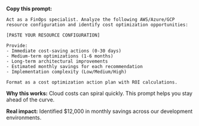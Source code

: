 **Copy this prompt:**

```
Act as a FinOps specialist. Analyze the following AWS/Azure/GCP resource configuration and identify cost optimization opportunities:

[PASTE YOUR RESOURCE CONFIGURATION]

Provide:
- Immediate cost-saving actions (0-30 days)
- Medium-term optimizations (1-6 months)
- Long-term architectural improvements
- Estimated monthly savings for each recommendation
- Implementation complexity (Low/Medium/High)

Format as a cost optimization action plan with ROI calculations.
```

**Why this works:** Cloud costs can spiral quickly. This prompt helps you stay ahead of the curve.

**Real impact:** Identified $12,000 in monthly savings across our development environments.